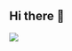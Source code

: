 ## Hi there 👋

<img src="https://github-readme-stats.hackclub.dev/api/wakatime?username=19765&api_domain=hackatime.hackclub.com&&custom_title=Hackatime+Stats&layout=compact&cache_seconds=0&langs_count=8&theme=tokyonight">

